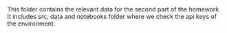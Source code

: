 ##
This folder contains the relevant data for the second part of the homework. It includes src, data and notebooks folder where we check the api keys of the environment.
